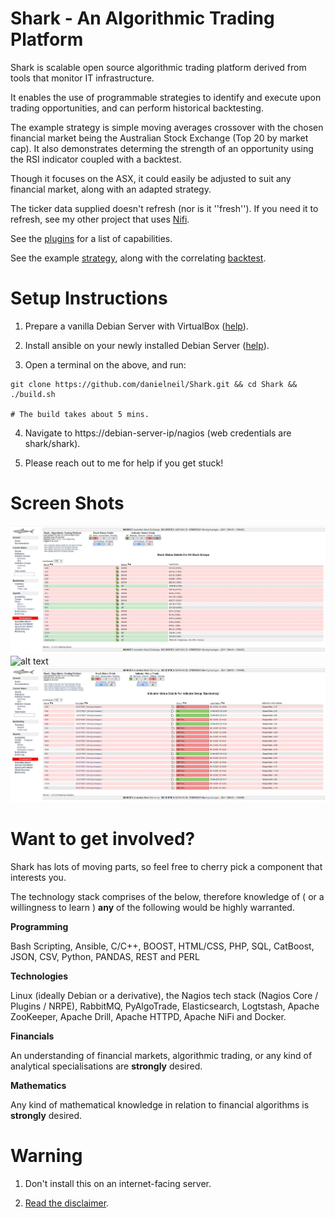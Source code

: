 # Shark - An Algorithmic Trading Platform

Shark is scalable open source algorithmic trading platform derived from tools that monitor IT infrastructure.

It enables the use of programmable strategies to identify and execute upon trading opportunities, and can perform historical backtesting. 

The example strategy is simple moving averages crossover with the chosen financial market being the Australian Stock Exchange (Top 20 by market cap). It also demonstrates determing the strength of an opportunity using the RSI indicator coupled with a backtest.  

Though it focuses on the ASX, it could easily be adjusted to suit any financial market, along with an adapted strategy.  

The ticker data supplied doesn't refresh (nor is it ''fresh''). If you need it to refresh, see my other project that uses [Nifi](https://github.com/danielneil/Using-NiFi-on-Yahoo-Finance).

See the [plugins](https://github.com/danielneil/Shark/blob/main/doc/README.PLUGINS.md) for a list of capabilities.

See the example [strategy](https://github.com/danielneil/Shark/blob/main/algorithmictradingplatform/files/strategies/moving_averages.py), along with the correlating [backtest](https://github.com/danielneil/Shark/blob/main/algorithmictradingplatform/files/strategies/backtesting/backtest_moving_averages.py).

# Setup Instructions

1. Prepare a vanilla Debian Server with VirtualBox ([help](https://linuxhint.com/install_debian10_virtualbox/)).

2. Install ansible on your newly installed Debian Server ([help](https://linuxhint.com/install_ansible_debian10/)).

3. Open a terminal on the above, and run:
```
git clone https://github.com/danielneil/Shark.git && cd Shark && ./build.sh

# The build takes about 5 mins.
```
4. Navigate to https://debian-server-ip/nagios (web credentials are shark/shark).

5. Please reach out to me for help if you get stuck!

# Screen Shots

![alt text](https://github.com/danielneil/Shark/blob/main/screenshots/screenshot.JPG?raw=true)
![alt text](https://github.com/danielneil/Shark/blob/main/screenshots/opportunity.JPG?raw=true)
![alt text](https://github.com/danielneil/Shark/blob/main/screenshots/backtest.JPG?raw=true)

# Want to get involved? 

Shark has lots of moving parts, so feel free to cherry pick a component that interests you.

The technology stack comprises of the below, therefore knowledge of ( or a willingness to learn ) **any** of the following would be highly warranted.

**Programming**

Bash Scripting, Ansible, C/C++, BOOST, HTML/CSS, PHP, SQL, CatBoost, JSON, CSV, Python, PANDAS, REST and PERL

**Technologies**

Linux (ideally Debian or a derivative), the Nagios tech stack (Nagios Core / Plugins / NRPE), RabbitMQ, PyAlgoTrade, Elasticsearch, Logtstash, Apache ZooKeeper, Apache Drill, Apache HTTPD, Apache NiFi and Docker.

**Financials**

An understanding of financial markets, algorithmic trading, or any kind of analytical specialisations are **strongly** desired. 

**Mathematics**

Any kind of mathematical knowledge in relation to financial algorithms is **strongly** desired. 

# Warning

1. Don't install this on an internet-facing server.

2. [Read the disclaimer](https://github.com/danielneil/Shark/blob/main/DISCLAIMER).

